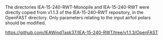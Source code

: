 The directories IEA-15-240-RWT-Monopile and IEA-15-240-RWT were directly copied from v1.1.3 of the IEA-15-240-RWT repository, in the OpenFAST directory. Only parameters relating to the input airfoil polars should be modified.

https://github.com/IEAWindTask37/IEA-15-240-RWT/tree/v1.1.3/OpenFAST